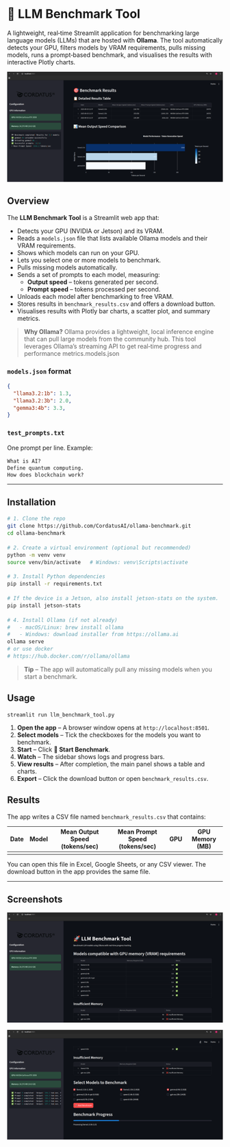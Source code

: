 # 🚀 LLM Benchmark Tool

A lightweight, real‑time Streamlit application for benchmarking large language models (LLMs) that are hosted with **Ollama**.
The tool automatically detects your GPU, filters models by VRAM requirements, pulls missing models, runs a prompt‑based benchmark, and visualises the results with interactive Plotly charts.

![](images/ss_3.png)

## Overview

The **LLM Benchmark Tool** is a Streamlit web app that:

- Detects your GPU (NVIDIA or Jetson) and its VRAM.
- Reads a `models.json` file that lists available Ollama models and their VRAM requirements.
- Shows which models can run on your GPU.
- Lets you select one or more models to benchmark.
- Pulls missing models automatically.
- Sends a set of prompts to each model, measuring:
  - **Output speed** – tokens generated per second.
  - **Prompt speed** – tokens processed per second.
- Unloads each model after benchmarking to free VRAM.
- Stores results in `benchmark_results.csv` and offers a download button.
- Visualises results with Plotly bar charts, a scatter plot, and summary metrics.

> **Why Ollama?**
> Ollama provides a lightweight, local inference engine that can pull large models from the community hub. This tool leverages Ollama’s streaming API to get real‑time progress and performance metrics.models.json

### `models.json` format

```json
{
  "llama3.2:1b": 1.3,
  "llama3.2:3b": 2.0,
  "gemma3:4b": 3.3,
}
```

### `test_prompts.txt`

One prompt per line. Example:

```
What is AI?
Define quantum computing.
How does blockchain work?
```

------

## Installation

```bash
# 1. Clone the repo
git clone https://github.com/CordatusAI/ollama-benchmark.git
cd ollama-benchmark

# 2. Create a virtual environment (optional but recommended)
python -m venv venv
source venv/bin/activate   # Windows: venv\Scripts\activate

# 3. Install Python dependencies
pip install -r requirements.txt

# If the device is a Jetson, also install jetson-stats on the system.
pip install jetson-stats

# 4. Install Ollama (if not already)
#   - macOS/Linux: brew install ollama
#   - Windows: download installer from https://ollama.ai
ollama serve 
# or use docker 
# https://hub.docker.com/r/ollama/ollama
```

> **Tip** – The app will automatically pull any missing models when you start a benchmark.

## Usage

```
streamlit run llm_benchmark_tool.py
```

1. **Open the app** – A browser window opens at `http://localhost:8501`.
2. **Select models** – Tick the checkboxes for the models you want to benchmark.
3. **Start** – Click **🚀 Start Benchmark**.
4. **Watch** – The sidebar shows logs and progress bars.
5. **View results** – After completion, the main panel shows a table and charts.
6. **Export** – Click the download button or open `benchmark_results.csv`.

## Results

The app writes a CSV file named `benchmark_results.csv` that contains:

| Date | Model | Mean Output Speed (tokens/sec) | Mean Prompt Speed (tokens/sec) | GPU  | GPU Memory (MB) |
| ---- | ----- | ------------------------------ | ------------------------------ | ---- | --------------- |
|      |       |                                |                                |      |                 |

You can open this file in Excel, Google Sheets, or any CSV viewer. The download button in the app provides the same file.

------

## Screenshots

![](images/ss_1.png)

![](images/ss_2.png)

